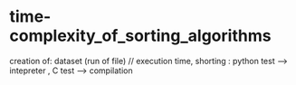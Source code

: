 # time-complexity_of_sorting_algorithms
creation of: dataset (run of file) // execution time, shorting :  python test --> intepreter , C test --> compilation 
